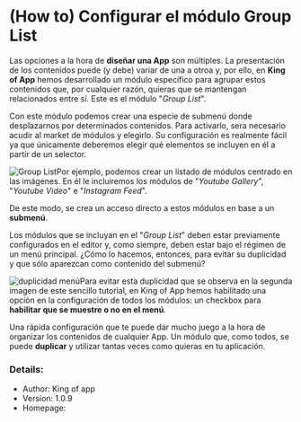 # **(How to) Configurar el módulo Group List**

Las opciones a la hora de **diseñar una App** son múltiples. La presentación de los contenidos puede (y debe) variar de una a otroa y, por ello, en **King of App** hemos desarrollado un módulo específico para agrupar estos contenidos que, por cualquier razón, quieras que se mantengan relacionados entre sí. Este es el módulo "_Group List_".

Con este módulo podemos crear una especie de submenú donde desplazarnos por determinados contenidos. Para activarlo, sera necesario acudir al market de módulos y elegirlo. Su configuración es realmente fácil ya que únicamente deberemos elegir qué elementos se incluyen en él a partir de un selector.

![Group List](http://kingofapp.es/wp-content/uploads/2015/12/Group-List-300x159.png)Por ejemplo, podemos crear un listado de módulos centrado en las imágenes. En él le incluiremos los módulos de "_Youtube Gallery_", "_Youtube Video_" e "_Instagram Feed_".

De este modo, se crea un acceso directo a estos módulos en base a un **submenú**.

Los módulos que se incluyan en el "_Group List_" deben estar previamente configurados en el editor y, como siempre, deben estar bajo el régimen de un menú principal. ¿Cómo lo hacemos, entonces, para evitar su duplicidad y que sólo aparezcan como contenido del submenú?

![duplicidad menú](http://kingofapp.es/wp-content/uploads/2015/12/duplicidad-menú1-300x159.png)Para evitar esta duplicidad que se observa en la segunda imagen de este sencillo tutorial, en King of App hemos habilitado una opción en la configuración de todos los módulos: un checkbox para **habilitar que se muestre o no en el menú**.

Una rápida configuración que te puede dar mucho juego a la hora de organizar los contenidos de cualquier App. Un módulo que, como todos, se puede **duplicar** y utilizar tantas veces como quieras en tu aplicación.

### Details:

- Author: King of app
- Version: 1.0.9
- Homepage:
